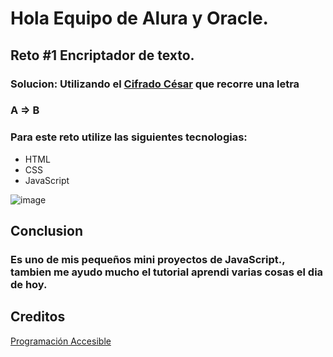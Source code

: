 
<h1> Hola Equipo de Alura y Oracle. </h1>

<h2> Reto #1 Encriptador de texto. </h2>

<h3> Solucion: Utilizando el <a href="https://ayudaleyprotecciondatos.es/2020/06/10/cifrado-cesar/">Cifrado César</a>  que recorre una letra </h3>

<h3> A => B </h3>

<h3> Para este reto utilize las siguientes tecnologias: </h3>

- HTML
- CSS
- JavaScript

![image](https://user-images.githubusercontent.com/46494068/231624428-9f3fafba-6809-42b7-bebb-f5bc9ec5a2e7.png)


<h2> Conclusion </h2>
<h3> Es uno de mis pequeños mini proyectos de JavaScript., tambien me ayudo mucho el tutorial aprendi varias cosas el dia de hoy. </h3>

<h2> Creditos </h2>

<a href="https://www.youtube.com/@ProgramacionAccesible">Programación Accesible</a>

